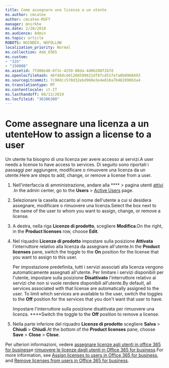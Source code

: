 ```yaml
---
title: Come assegnare una licenza a un utente
ms.author: cmcatee
author: cmcatee-MSFT
manager: mnirkhe
ms.date: 2/20/2018
ms.audience: Admin
ms.topic: article
ROBOTS: NOINDEX, NOFOLLOW
localization_priority: Normal
ms.collection: Adm_O365
ms.custom:
- "325"
- "150008"
ms.assetid: 7fd08e48-6f3c-4259-88da-4d06288f2b7d
ms.openlocfilehash: 46f48dc401268599821df0fcd51fefa0b8968493
ms.sourcegitcommit: 7c90dcc570d32ebd968e3e4e816a7b482890b3a4
ms.translationtype: MT
ms.contentlocale: it-IT
ms.lasthandoff: 08/13/2019
ms.locfileid: "36386300"
---
```

# <a name="how-to-assign-a-license-to-a-user"></a><span data-ttu-id="a9925-102">Come assegnare una licenza a un utente</span><span class="sxs-lookup"><span data-stu-id="a9925-102">How to assign a license to a user</span></span>

<span data-ttu-id="a9925-103">Un utente ha bisogno di una licenza per avere accesso ai servizi.</span><span class="sxs-lookup"><span data-stu-id="a9925-103">A user needs a license to have access to services.</span></span> <span data-ttu-id="a9925-104">Di seguito sono riportati i passaggi per aggiungere, modificare o rimuovere una licenza da un utente.</span><span class="sxs-lookup"><span data-stu-id="a9925-104">Here are steps to add, change, or remove a license from a user.</span></span>
  
1. <span data-ttu-id="a9925-105">Nell'interfaccia di amministrazione, andare alla \*\*\*\* \> pagina utenti [attivi](https://go.microsoft.com/fwlink/p/?linkid=834822) .</span><span class="sxs-lookup"><span data-stu-id="a9925-105">In the admin center, go to the **Users** \> [Active Users](https://go.microsoft.com/fwlink/p/?linkid=834822) page.</span></span>

2. <span data-ttu-id="a9925-106">Selezionare la casella accanto al nome dell'utente a cui si desidera assegnare, modificare o rimuovere una licenza.</span><span class="sxs-lookup"><span data-stu-id="a9925-106">Select the box next to the name of the user to whom you want to assign, change, or remove a license.</span></span>

3. <span data-ttu-id="a9925-107">A destra, nella riga **Licenze di prodotto**, scegliere **Modifica**.</span><span class="sxs-lookup"><span data-stu-id="a9925-107">On the right, in the **Product licenses** row, choose **Edit**.</span></span>

4. <span data-ttu-id="a9925-108">Nel riquadro **Licenze di prodotto** impostare sulla posizione **Attivata** l'interruttore relativo alla licenza da assegnare all'utente.</span><span class="sxs-lookup"><span data-stu-id="a9925-108">In the **Product licenses** pane, switch the toggle to the **On** position for the license that you want to assign to this user.</span></span>

    <span data-ttu-id="a9925-p102">Per impostazione predefinita, tutti i servizi associati alla licenza vengono automaticamente assegnati all'utente. Per limitare i servizi disponibili per l'utente, impostare sulla posizione **Disattivato** l'interruttore relativo ai servizi che non si vuole rendere disponibili all'utente.</span><span class="sxs-lookup"><span data-stu-id="a9925-p102">By default, all services associated with that license are automatically assigned to the user. To limit which services are available to the user, switch the toggles to the **Off** position for the services that you don't want that user to have.</span></span>

    <span data-ttu-id="a9925-111">Impostare l'interruttore sulla posizione disattivata per rimuovere una licenza. \*\*\*\*</span><span class="sxs-lookup"><span data-stu-id="a9925-111">Switch the toggle to the **Off** position to remove a license.</span></span>

5. <span data-ttu-id="a9925-112">Nella parte inferiore del riquadro **Licenze di prodotto** scegliere **Salva** \> **Chiudi** \> **Chiudi**.</span><span class="sxs-lookup"><span data-stu-id="a9925-112">At the bottom of the **Product licenses** pane, choose **Save** \> **Close** \> **Close**.</span></span>

<span data-ttu-id="a9925-113">Per ulteriori informazioni, vedere [assegnare licenze agli utenti in office 365 for business](https://docs.microsoft.com/en-us/office365/admin/subscriptions-and-billing/assign-licenses-to-users)e [rimuovere le licenze dagli utenti in Office 365 for business](https://docs.microsoft.com/en-us/office365/admin/subscriptions-and-billing/remove-licenses-from-users).</span><span class="sxs-lookup"><span data-stu-id="a9925-113">For more information, see [Assign licenses to users in Office 365 for business](https://docs.microsoft.com/en-us/office365/admin/subscriptions-and-billing/assign-licenses-to-users), and [Remove licenses from users in Office 365 for business](https://docs.microsoft.com/en-us/office365/admin/subscriptions-and-billing/remove-licenses-from-users).</span></span>